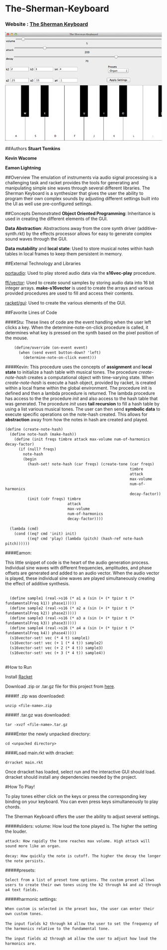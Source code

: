 # The-Sherman-Keyboard

### Website : [The Sherman Keyboard](http://opls15projects.github.io/The-Sherman-Keyboard/)

<img src=https://raw.githubusercontent.com/oplS15projects/The-Sherman-Keyboard/master/screenshot.png>

##Authors
**Stuart Tomkins**

**Kevin Wacome**

**Eamon Lightning**

##Overview
The emulation of instruments via audio signal processing is a challenging task and racket provides the tools for
generating and manipulating simple sine waves through several different libraries. The Sherman Keyboard is a synthesizer that gives the user the ability to program their own complex sounds by adjusting different settings built into the UI as well use pre-configured settings.

##Concepts Demonstrated
 **Object Oriented Programming**: Inheritance is used in creating the different elements of the GUI.
 
 **Data Abstraction**: Abstractions away from the core synth driver (additive-synth.rkt) by the effects processor allows for easy to generate complex sound waves through the GUI.
 
 **Data mutability** and **local state**: Used to store musical notes within hash tables in local frames to keep them persistent in memory.

##External Technology and Libraries

[portaudio](http://pkg-build.racket-lang.org/doc/portaudio/index.html): Used to play stored audio data via the **s16vec-play** procedure. 

[ffi/vector](http://docs.racket-lang.org/foreign/homogeneous-vectors.html): Used to create sound samples by storing audio data into 16 bit integer arrays. **make-s16vector** is used to create the arrays and various provided procedures are used to fill and access their contents.

[racket/gui](http://docs.racket-lang.org/gui/index.html?q=racket%20gui): Used to create the various elements of the GUI.

##Favorite Lines of Code

####Stu:
These lines of code are the event handling when the user left clicks a key. When the determine-note-on-click
procedure is called, it determines what key is pressed on the synth based on the pixel position of the mouse.
```
    (define/override (on-event event)
      (when (send event button-down? 'left)
        (determine-note-on-click event)))
```

####Kevin:
This procedure uses the concepts of **assignment** and **local state** to initialize a hash table with musical tones. The procedure *create-note-hash* creates a computational object with time-varying state. When *create-note-hash* is execute a hash object, provided by racket, is created within a local frame within the global environment. The procedure init is defined and then a lambda procedure is returned. The lambda procedure has access to the the procedure *init* and also access to the hash table that was generated. The procedure *init* uses **tail recursion** to fill a hash table by using a list various musical tones. The user can then send **symbolic data** to execute specific operations on the note-hash created. This allows for **abstraction** away from how the notes in hash are created and played.

```
(define (create-note-hash)
  (define note-hash (make-hash))
    (define (init freqs timbre attack max-volume num-of-harmonics decay-factor)
      (if (null? freqs)
        note-hash
        (begin
          (hash-set! note-hash (car freqs) (create-tone (car freqs)
                                                        timbre
                                                        attack
                                                        max-volume
                                                        num-of-harmonics
                                                        decay-factor))
          (init (cdr freqs) timbre
                            attack
                            max-volume
                            num-of-harmonics
                            decay-factor))))

  (lambda (cmd)
    (cond ((eq? cmd 'init) init)
          ((eq? cmd 'play) (lambda (pitch) (hash-ref note-hash pitch))))))
```

####Eamon:

This little snippet of code is the heart of the audio generation process. Individual sine waves with different frequencies, amplitudes, and phase offsets are generated and added to an audio vector. When the audio vector is played, these individual sine waves are played simultaneously creating the effect of additive synthesis. 

```

  (define sample1 (real->s16 (* a1 a (sin (+ (* tpisr t (* fundamentalFreq k1)) phase1)))))
  (define sample2 (real->s16 (* a2 a (sin (+ (* tpisr t (* fundamentalFreq k2)) phase2)))))
  (define sample3 (real->s16 (* a3 a (sin (+ (* tpisr t (* fundamentalFreq k3)) phase3)))))
  (define sample4 (real->s16 (* a4 a (sin (+ (* tpisr t (* fundamentalFreq k4)) phase4)))))
  (s16vector-set! vec (* 4 t) sample1)
  (s16vector-set! vec (+ 1 (* 4 t)) sample2)
  (s16vector-set! vec (+ 2 (* 4 t)) sample3)
  (s16vector-set! vec (+ 3 (* 4 t)) sample4))
     
```

#How to Run

Install [Racket](http://racket-lang.org/)

Download .zip or .tar.gz file for this project from [here](http://opls15projects.github.io/The-Sherman-Keyboard/).

####If .zip was downloaded:
```
unzip <file-name>.zip
```

####If .tar.gz was downloaded:
```
tar -xvzf <file-name>.tar.gz
```

####Enter the newly unpacked directory:
```
cd <unpacked directory>
```

####Load main.rkt with drracket:
```
drracket main.rkt 
```

Once drracket has loaded, select run and the interactive GUI should load. drracket should install any dependencies needed by the project.

#How To Play!

To play tones either click on the keys or press the corresponding key binding on your keyboard. You can even press keys simultaneously to play chords.

The Sherman Keyboard offers the user the ability to adjust several settings.

#####sliders:
    volume: How loud the tone played is. The higher the setting the louder.
  
    attack: How rapidly the tone reaches max volume. High attack will sound more like an organ.
     
    decay: How quickly the note is cutoff. The higher the decay the longer the note persists.

#####presets:
  
    Select from a list of preset tone options. The custom preset allows users to create their own tones using the k2 through k4 and a2 through a4 text fields. 
    
#####harmonic settings:
  
    When custom is selected in the preset box, the user can enter their own custom tones.
    
    The input fields k2 through k4 allow the user to set the frequency of the harmonics relative to the fundamental tone.
    
    The input fields a2 through a4 allow the user to adjust how loud the harmonics are.
    
